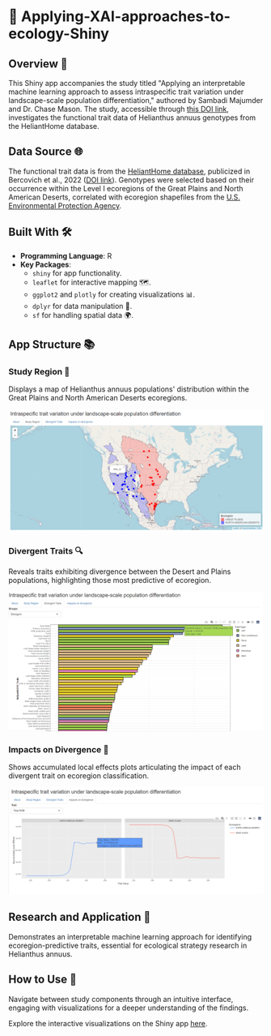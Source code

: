 # 🌱 Applying-XAI-approaches-to-ecology-Shiny

## Overview 📜
This Shiny app accompanies the study titled "Applying an interpretable machine learning approach to assess intraspecific trait variation under landscape-scale population differentiation," authored by Sambadi Majumder and Dr. Chase Mason. The study, accessible through [this DOI link](https://doi.org/10.1101/2023.04.07.536012), investigates the functional trait data of Helianthus annuus genotypes from the HeliantHome database.

## Data Source 🌐
The functional trait data is from the [HeliantHome database](http://www.helianthome.org/), publicized in Bercovich et al., 2022 ([DOI link](https://doi.org/10.1038/s41597-022-01842-0)). Genotypes were selected based on their occurrence within the Level I ecoregions of the Great Plains and North American Deserts, correlated with ecoregion shapefiles from the [U.S. Environmental Protection Agency](https://www.epa.gov/eco-research/ecoregions-north-america).

## Built With 🛠️
- **Programming Language**: R
- **Key Packages**:
  - `shiny` for app functionality.
  - `leaflet` for interactive mapping 🗺️.
  - `ggplot2` and `plotly` for creating visualizations 📊.
  - `dplyr` for data manipulation 🔨.
  - `sf` for handling spatial data 🌍.

## App Structure 📚
### Study Region 📍
Displays a map of Helianthus annuus populations' distribution within the Great Plains and North American Deserts ecoregions.

![Study Region Screenshot](https://github.com/SamMajumder/Applying-XAI-approaches-to-ecology-Shiny/blob/main/Screenshot%20(32).png)

### Divergent Traits 🔍
Reveals traits exhibiting divergence between the Desert and Plains populations, highlighting those most predictive of ecoregion.

![Divergent Traits Screenshot](https://github.com/SamMajumder/Applying-XAI-approaches-to-ecology-Shiny/blob/main/Screenshot%20(33).png)

### Impacts on Divergence 🔬
Shows accumulated local effects plots articulating the impact of each divergent trait on ecoregion classification.

![Impacts on Divergence Screenshot](https://github.com/SamMajumder/Applying-XAI-approaches-to-ecology-Shiny/blob/main/Screenshot%20(35).png)

## Research and Application 🧬
Demonstrates an interpretable machine learning approach for identifying ecoregion-predictive traits, essential for ecological strategy research in Helianthus annuus.

## How to Use 🤔
Navigate between study components through an intuitive interface, engaging with visualizations for a deeper understanding of the findings.

Explore the interactive visualizations on the Shiny app [here](https://sammajumder.shinyapps.io/TraitDivergenceIntraSpecific/).
